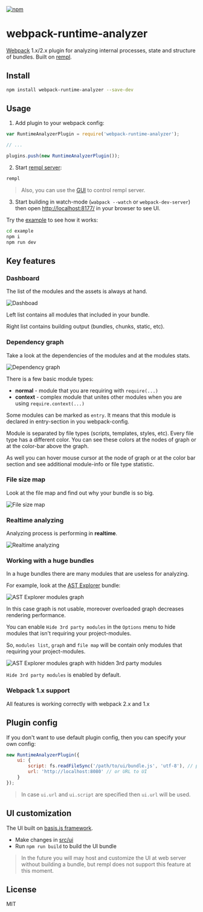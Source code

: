 [![npm](https://img.shields.io/npm/v/webpack-runtime-analyzer.svg)](https://www.npmjs.com/package/webpack-runtime-analyzer)

# webpack-runtime-analyzer

[Webpack](https://github.com/webpack/webpack) 1.x/2.x plugin for analyzing internal processes, state and structure of bundles. Built on [rempl](https://github.com/rempl/rempl).

## Install

```bash
npm install webpack-runtime-analyzer --save-dev
```

## Usage

1) Add plugin to your webpack config:

```js
var RuntimeAnalyzerPlugin = require('webpack-runtime-analyzer');

// ...

plugins.push(new RuntimeAnalyzerPlugin());
```

2) Start [rempl server](https://github.com/rempl/rempl-cli):

```bash
rempl
```

> Also, you can use the [GUI](https://github.com/rempl/menubar-server) to control rempl server.

3) Start building in watch-mode (`wabpack --watch` or `webpack-dev-server`) then open [http://localhost:8177/](http://localhost:8177/) in your browser to see UI.

Try the [example](example) to see how it works:

```bash
cd example
npm i
npm run dev
```

## Key features

### Dashboard

The list of the modules and the assets is always at hand.

![Dashboad](https://cloud.githubusercontent.com/assets/6654581/23513209/4ef24f2c-ff74-11e6-9a75-cc254a4783e1.png)

Left list contains all modules that included in your bundle.

Right list contains building output (bundles, chunks, static, etc).

### Dependency graph

Take a look at the dependencies of the modules and at the modules stats.

![Dependency graph](https://cloud.githubusercontent.com/assets/6654581/23513322/a65d0860-ff74-11e6-8a3e-9a5cb7068950.png)

There is a few basic module types:
- **normal** - module that you are requiring with `require(...)`
- **context** - complex module that unites other modules when you are using `require.context(...)`

Some modules can be marked as `entry`. It means that this module is declared in entry-section in you webpack-config.

Module is separated by file types (scripts, templates, styles, etc). Every file type has a different color. You can see these colors at the nodes of graph or at the color-bar above the graph.

As well you can hover mouse cursor at the node of graph or at the color bar section and see additional module-info or file type statistic.

### File size map

Look at the file map and find out why your bundle is so big.

![File size map](https://cloud.githubusercontent.com/assets/6654581/23513627/b610976c-ff75-11e6-8f6a-447a634a6074.png)

### Realtime analyzing

Analyzing process is performing in **realtime**.

![Realtime analyzing](https://cloud.githubusercontent.com/assets/6654581/23513658/ddb32154-ff75-11e6-93a9-29579d7c9bee.png)

### Working with a huge bundles

In a huge bundles there are many modules that are useless for analyzing.

For example, look at the [AST Explorer](https://github.com/fkling/astexplorer) bundle:

![AST Explorer modules graph](https://cloud.githubusercontent.com/assets/6654581/23513842/8cc35ba0-ff76-11e6-805c-24e06d5393ae.png)

In this case graph is not usable, moreover overloaded graph decreases rendering performance.

You can enable `Hide 3rd party modules` in the `Options` menu to hide modules that isn't requiring your project-modules.

So, `modules list`, `graph` and `file map` will be contain only modules that requiring your project-modules.

![AST Explorer modules graph with hidden 3rd party modules](https://cloud.githubusercontent.com/assets/6654581/23514270/e6b8d440-ff77-11e6-9390-66202aef1f2f.png)

`Hide 3rd party modules` is enabled by default.

### Webpack 1.x support

All features is working correctly with webpack 2.x and 1.x

## Plugin config

If you don't want to use default plugin config, then you can specify your own config:

```js
new RuntimeAnalyzerPlugin({
    ui: {
        script: fs.readFileSync('/path/to/ui/bundle.js', 'utf-8'), // packed UI bundle (js + html + css + etc...)
        url: 'http://localhost:8080' // or URL to UI
    }
});
```

> In case `ui.url` and `ui.script` are specified then `ui.url` will be used.

## UI customization

The UI built on [basis.js framework](http://basisjs.com/).

* Make changes in [src/ui](src/ui)
* Run `npm run build` to build the UI bundle

> In the future you will may host and customize the UI at web server without building a bundle, but rempl does not support this feature at this moment.

## License

MIT
